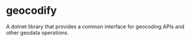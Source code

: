 # geocodify
A dotnet library that provides a common interface for geocoding APIs and other geodata operations.
